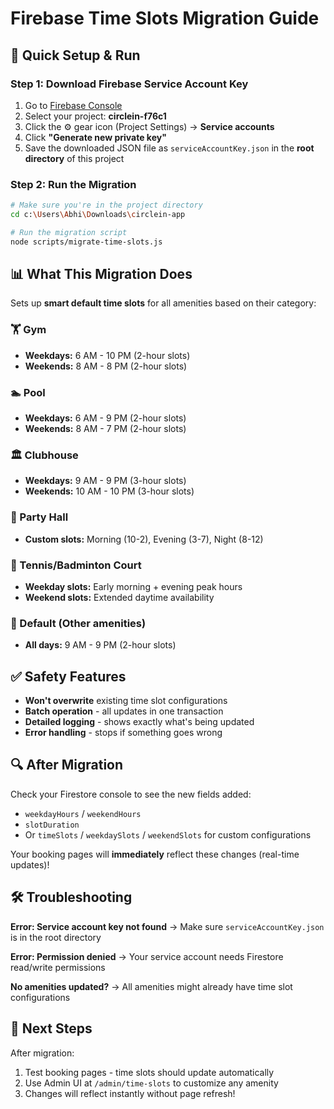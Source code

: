 # Firebase Time Slots Migration Guide

## 🚀 Quick Setup & Run

### Step 1: Download Firebase Service Account Key

1. Go to [Firebase Console](https://console.firebase.google.com/)
2. Select your project: **circlein-f76c1**
3. Click the ⚙️ gear icon (Project Settings) → **Service accounts**
4. Click **"Generate new private key"**
5. Save the downloaded JSON file as `serviceAccountKey.json` in the **root directory** of this project

### Step 2: Run the Migration

```bash
# Make sure you're in the project directory
cd c:\Users\Abhi\Downloads\circlein-app

# Run the migration script
node scripts/migrate-time-slots.js
```

## 📊 What This Migration Does

Sets up **smart default time slots** for all amenities based on their category:

### 🏋️ Gym
- **Weekdays:** 6 AM - 10 PM (2-hour slots)
- **Weekends:** 8 AM - 8 PM (2-hour slots)

### 🏊 Pool
- **Weekdays:** 6 AM - 9 PM (2-hour slots)
- **Weekends:** 8 AM - 7 PM (2-hour slots)

### 🏛️ Clubhouse
- **Weekdays:** 9 AM - 9 PM (3-hour slots)
- **Weekends:** 10 AM - 10 PM (3-hour slots)

### 🎉 Party Hall
- **Custom slots:** Morning (10-2), Evening (3-7), Night (8-12)

### 🎾 Tennis/Badminton Court
- **Weekday slots:** Early morning + evening peak hours
- **Weekend slots:** Extended daytime availability

### 🔧 Default (Other amenities)
- **All days:** 9 AM - 9 PM (2-hour slots)

## ✅ Safety Features

- **Won't overwrite** existing time slot configurations
- **Batch operation** - all updates in one transaction
- **Detailed logging** - shows exactly what's being updated
- **Error handling** - stops if something goes wrong

## 🔍 After Migration

Check your Firestore console to see the new fields added:
- `weekdayHours` / `weekendHours`
- `slotDuration`
- Or `timeSlots` / `weekdaySlots` / `weekendSlots` for custom configurations

Your booking pages will **immediately** reflect these changes (real-time updates)!

## 🛠️ Troubleshooting

**Error: Service account key not found**
→ Make sure `serviceAccountKey.json` is in the root directory

**Error: Permission denied**
→ Your service account needs Firestore read/write permissions

**No amenities updated?**
→ All amenities might already have time slot configurations

## 📝 Next Steps

After migration:
1. Test booking pages - time slots should update automatically
2. Use Admin UI at `/admin/time-slots` to customize any amenity
3. Changes will reflect instantly without page refresh!
